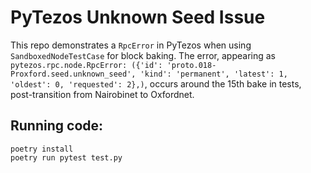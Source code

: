 # PyTezos Unknown Seed Issue

This repo demonstrates a `RpcError` in PyTezos when using `SandboxedNodeTestCase` for block baking. The error, appearing as `pytezos.rpc.node.RpcError: ({'id': 'proto.018-Proxford.seed.unknown_seed', 'kind': 'permanent', 'latest': 1, 'oldest': 0, 'requested': 2},)`, occurs around the 15th bake in tests, post-transition from Nairobinet to Oxfordnet.

## Running code:
```
poetry install
poetry run pytest test.py
```

